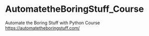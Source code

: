# AutomatetheBoringStuff_Course
Automate the Boring Stuff with Python Course
https://automatetheboringstuff.com/

